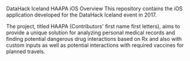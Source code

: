 DataHack Iceland HAAPA iOS
Overview
This repository contains the iOS application developed for the DataHack Iceland event in 2017. 

The project, titled HAAPA (Contributors' first name first letters), aims to provide a unique solution 
for analyzing personal medical records and finding potential dangerous drug interactions based on Rx and also with custom inputs
as well as potential interactions with required vaccines for planned travels. 
